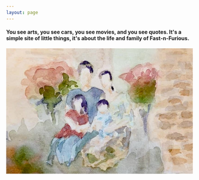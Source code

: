 ```yaml
---
layout: page
---
```


#### You see arts, you see cars, you see movies, and you see quotes. It's a simple site of little things, it's about the life and family of Fast-n-Furious.


![Family](/assets/images/family.jpg)
